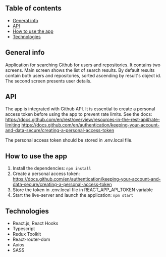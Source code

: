 ## Table of contents

- [General info](#general-info)
- [API](#api)
- [How to use the app](#how-to-use-the-app)
- [Technologies](#technologies)

## General info

Application for searching Github for users and repositories.
It contains two screens. Main screen shows the list of search results. By default results contain both users and repositories, sorted ascending by result's object id.
The second screen presents user details.

## API

The app is integrated with Github API. It is essential to create a personal access token before using the app to prevent rate limits. See the docs:
https://docs.github.com/en/rest/overview/resources-in-the-rest-api#rate-limiting
https://docs.github.com/en/authentication/keeping-your-account-and-data-secure/creating-a-personal-access-token

The personal access token should be stored in .env.local file.

## How to use the app

1. Install the dependencies: `npm install`
2. Create a personal access token: https://docs.github.com/en/authentication/keeping-your-account-and-data-secure/creating-a-personal-access-token
3. Store the token in .env.local file in REACT_APP_API_TOKEN variable
4. Start the live-server and launch the application: `npm start`

## Technologies

- React.js, React Hooks
- Typescript
- Redux Toolkit
- React-router-dom
- Axios
- SASS
